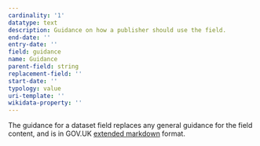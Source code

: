 ```yaml
---
cardinality: '1'
datatype: text
description: Guidance on how a publisher should use the field.
end-date: ''
entry-date: ''
field: guidance
name: Guidance
parent-field: string
replacement-field: ''
start-date: ''
typology: value
uri-template: ''
wikidata-property: ''
---
```


The guidance for a dataset field replaces any general guidance for the field content, and is in GOV.UK [extended markdown](https://www.gov.uk/guidance/how-to-publish-on-gov-uk/markdown) format.
